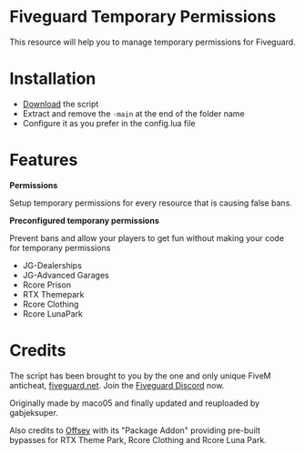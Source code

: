 # Fiveguard Temporary Permissions

This resource will help you to manage temporary permissions for Fiveguard.

# Installation

- [Download](https://codeload.github.com/gabjeksuper/fiveguard_temporary_permissions/zip/refs/heads/main) the script
- Extract and remove the ```-main``` at the end of the folder name
- Configure it as you prefer in the config.lua file

# Features

**Permissions**

Setup temporary permissions for every resource that is causing false bans.

**Preconfigured temporany permissions**

Prevent bans and allow your players to get fun without making your code for temporany permissions

- JG-Dealerships
- JG-Advanced Garages
- Rcore Prison
- RTX Themepark
- Rcore Clothing
- Rcore LunaPark

# Credits

The script has been brought to you by the one and only unique FiveM anticheat, [fiveguard.net](https://fiveguard.net/). Join the [Fiveguard Discord](https://www.discord.gg/fiveguard) now. 

Originally made by maco05 and finally updated and reuploaded by gabjeksuper.

Also credits to [Offsey](https://github.com/OffSey/addon) with its "Package Addon" providing pre-built bypasses for RTX Theme Park, Rcore Clothing and Rcore Luna Park.
